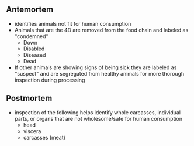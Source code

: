 ## Antemortem
- identifies animals not fit for human consumption
- Animals that are the 4D are removed from the food chain and labeled as "condemned"
	- Down
	- Disabled
	- Diseased
	- Dead
- If other animals are showing signs of being sick they are labeled as "suspect" and are segregated from healthy animals for more thorough inspection during processing

## Postmortem
- inspection of the following helps identify whole carcasses, individual parts, or organs that are not wholesome/safe for human consumption
	- head
	- viscera
	- carcasses (meat)

